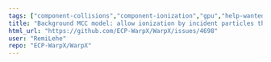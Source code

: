 ```yaml
---
tags: ["component-collisions","component-ionization","gpu","help-wanted","laser","particle-in-cell","physics","pic","plasma","research","simulation"]
title: "Background MCC model: allow ionization by incident particles that are not electrons"
html_url: "https://github.com/ECP-WarpX/WarpX/issues/4698"
user: "RemiLehe"
repo: "ECP-WarpX/WarpX"
---
```


